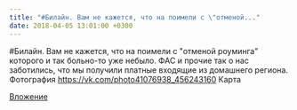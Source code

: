 ```yaml
---
title: "#Билайн. Вам не кажется, что на поимели с \"отменой..."
date: 2018-04-05 13:01:00 +0300
---
```


#Билайн. Вам не кажется, что на поимели с "отменой роуминга" которого и так больно-то уже небыло. ФАС и прочие так о нас заботились, что мы получили платные входящие из домашнего региона.
Фотография
https://vk.com/photo41076938_456243160
Карта

[Вложение](https://vk.com/photo41076938_456243160)
